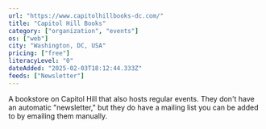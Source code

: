 ```yaml
---
url: "https://www.capitolhillbooks-dc.com/"
title: "Capitol Hill Books"
category: ["organization", "events"]
os: ["web"]
city: "Washington, DC, USA"
pricing: ["free"]
literacyLevel: "0"
dateAdded: "2025-02-03T18:12:44.333Z"
feeds: ["Newsletter"]
---
```


A bookstore on Capitol Hill that also hosts regular events. They don't have an automatic "newsletter," but they do have a mailing list you can be added to by emailing them manually.
